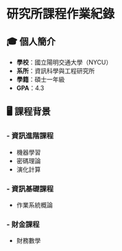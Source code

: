 # 研究所課程作業紀錄  
## 🎓 個人簡介  

- **學校**：國立陽明交通大學（NYCU）  
- **系所**：資訊科學與工程研究所
- **學籍**：碩士一年級  
- **GPA**：4.3  
## 🖥️ 課程背景  

### - **資訊進階課程**  
- 機器學習
- 密碼理論
- 演化計算

### - **資訊基礎課程**  
- 作業系統概論
### - **財金課程**  
- 財務數學
